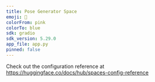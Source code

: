```yaml
---
title: Pose Generator Space
emoji: 🏢
colorFrom: pink
colorTo: blue
sdk: gradio
sdk_version: 5.29.0
app_file: app.py
pinned: false
---
```


Check out the configuration reference at https://huggingface.co/docs/hub/spaces-config-reference
